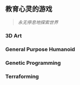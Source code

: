 ## 教育心灵的游戏
>*永无停息地探索世界*
### 3D Art
### General Purpose Humanoid
### Genetic Programming
### Terraforming
